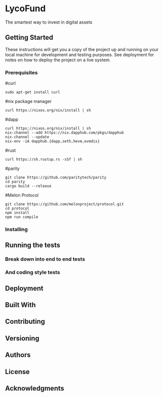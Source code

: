 # LycoFund

The smartest way to invest in digital assets

## Getting Started

These instructions will get you a copy of the project up and running on your local machine for development and testing purposes. See deployment for notes on how to deploy the project on a live system.

### Prerequisites

#curl 
``` 
sudo apt-get install curl 
```

#nix package manager 
``` 
curl https://nixos.org/nix/install | sh 
```

#dapp
``` 
curl https://nixos.org/nix/install | sh
nix-channel --add https://nix.dapphub.com/pkgs/dapphub
nix-channel --update
nix-env -iA dapphub.{dapp,seth,hevm,evmdis}
```

#rust 
```
curl https://sh.rustup.rs -sSf | sh
```

#parity
```
git clone https://github.com/paritytech/parity
cd parity
cargo build --release
```

#Melon Protocol 
```
git clone https://github.com/melonproject/protocol.git
cd protocol
npm install
npm run compile
```

### Installing



## Running the tests



### Break down into end to end tests



### And coding style tests



## Deployment



## Built With



## Contributing



## Versioning



## Authors



## License



## Acknowledgments



